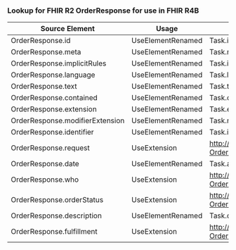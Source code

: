 ### Lookup for FHIR R2 OrderResponse for use in FHIR R4B

| Source Element | Usage | Target |
| -------------- | ----- | ------ |
| OrderResponse.id | UseElementRenamed | Task.id |
| OrderResponse.meta | UseElementRenamed | Task.meta |
| OrderResponse.implicitRules | UseElementRenamed | Task.implicitRules |
| OrderResponse.language | UseElementRenamed | Task.language |
| OrderResponse.text | UseElementRenamed | Task.text |
| OrderResponse.contained | UseElementRenamed | Task.contained |
| OrderResponse.extension | UseElementRenamed | Task.extension |
| OrderResponse.modifierExtension | UseElementRenamed | Task.modifierExtension |
| OrderResponse.identifier | UseElementRenamed | Task.identifier |
| OrderResponse.request | UseExtension | http://hl7.org/fhir/1.0/StructureDefinition/extension-OrderResponse.request |
| OrderResponse.date | UseElementRenamed | Task.authoredOn |
| OrderResponse.who | UseExtension | http://hl7.org/fhir/1.0/StructureDefinition/extension-OrderResponse.who |
| OrderResponse.orderStatus | UseExtension | http://hl7.org/fhir/1.0/StructureDefinition/extension-OrderResponse.orderStatus |
| OrderResponse.description | UseElementRenamed | Task.description |
| OrderResponse.fulfillment | UseExtension | http://hl7.org/fhir/1.0/StructureDefinition/extension-OrderResponse.fulfillment |

